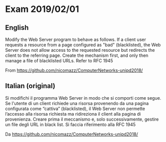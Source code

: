 # Exam 2019/02/01
## English
Modify the Web Server program to behave as follows.
If a client user requests a resource from a page configured as
"bad" (blacklisted), the Web Server does not allow access to the requested resource but redirects
the client to the referring page.
Create the mechanism first, and only then manage a file of blacklisted URLs. Refer to RFC 1945

From https://github.com/nicomazz/ComputerNetworks-unipd2018/
## Italian (original)
Si modifichi il programma Web Server in modo che si comporti come segue.
Se l'utente di un client richiede una risorsa provenendo da una pagina configurata come
“cattiva” (blacklisted), il Web Server non permette l’accesso alla risorsa richiesta ma ridireziona
il client alla pagina di provenienza.
Creare prima il meccanismo e, solo successivamente, gestire un file degli URL in black list. Si faccia riferimento alla ​RFC 1945

Da https://github.com/nicomazz/ComputerNetworks-unipd2018/
